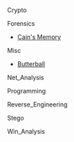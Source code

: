 Crypto

Forensics

- [Cain's Memory](https://gitlab.com/aptgetKubert/holiday_5ctf/-/wikis/forensics-cainsmemory)

Misc

- [Butterball](https://gitlab.com/aptgetKubert/holiday_5ctf/-/wikis/OSINT-ButterBall)

Net_Analysis

Programming

Reverse_Engineering

Stego

Win_Analysis



